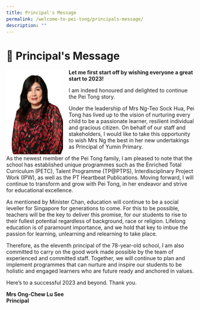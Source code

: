 ```yaml
---
title: Principal's Message
permalink: /welcome-to-pei-tong/principals-message/
description: ""
---
```

# 📃 Principal's Message

<img src="/images/Welcome%20to%20Pei%20Tong/Mrs%20Ong-Chew%20Lu%20See%202%20.jpg" style="width:30%;margin-right:15px;" align = "left">


**Let me first start off by wishing everyone a great start to 2023!**

  

I am indeed honoured and delighted to continue the Pei Tong story. 

  

Under the leadership of Mrs Ng-Teo Sock Hua, Pei Tong has lived up to the vision of nurturing every child to be a passionate learner, resilient individual and gracious citizen. On behalf of our staff and stakeholders, I would like to take this opportunity to wish Mrs Ng the best in her new undertakings as Principal of Yumin Primary.

  

As the newest member of the Pei Tong family, I am pleased to note that the school has established unique programmes such as the Enriched Total Curriculum (PETC), Talent Programme (TP@PTPS), Interdisciplinary Project Work (IPW), as well as the PT Heartbeat Publications. Moving forward, I will continue to transform and grow with Pei Tong, in her endeavor and strive for educational excellence. 

  

As mentioned by Minister Chan, education will continue to be a social leveller for Singapore for generations to come. For this to be possible, teachers will be the key to deliver this promise, for our students to rise to their fullest potential regardless of background, race or religion. Lifelong education is of paramount importance, and we hold that key to imbue the passion for learning, unlearning and relearning to take place.  

  

Therefore, as the eleventh principal of the 78-year-old school, I am also committed to carry on the good work made possible by the team of experienced and committed staff. Together, we will continue to plan and implement programmes that can nurture and inspire our students to be holistic and engaged learners who are future ready and anchored in values. 

  

Here’s to a successful 2023 and beyond. Thank you. 

  

**Mrs Ong-Chew Lu See**<br>
**Principal**